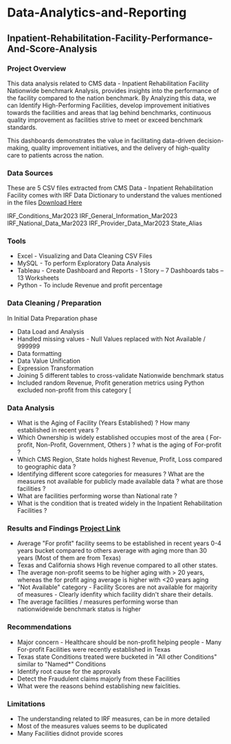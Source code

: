 # Data-Analytics-and-Reporting
## Inpatient-Rehabilitation-Facility-Performance-And-Score-Analysis

### Project Overview 
This data analysis related to CMS data - Inpatient Rehabilitation Facility Nationwide benchmark Analysis, provides insights into the performance of the facility compared to the nation benchmark. By Analyzing this data, we can Identify High-Performing Facilities, 
develop improvement initiatives towards the facilities and areas that lag behind benchmarks, continuous quality improvement as facilities strive to meet or exceed benchmark standards.

This dashboards demonstrates the value in facilitating data-driven decision-making, quality improvement initiatives, and the delivery of high-quality care to patients across the nation.

### Data Sources
These are 5 CSV files extracted from CMS Data - Inpatient Rehabilitation Facility comes with IRF Data Dictionary to understand the values mentioned in the files [Download Here](https://data.cms.gov/provider-data/topics/inpatient-rehabilitation-facilities
)

IRF_Conditions_Mar2023
IRF_General_Information_Mar2023
IRF_National_Data_Mar2023
IRF_Provider_Data_Mar2023
State_Alias

### Tools 
- Excel - Visualizing and Data Cleaning CSV Files
- MySQL - To perform Exploratory Data Analysis
- Tableau - Create Dashboard and Reports - 1 Story – 7 Dashboards tabs – 13 Worksheets
- Python - To include Revenue and profit percentage

### Data Cleaning / Preparation

In Initial Data Preparation phase 
- Data Load and Analysis 
- Handled missing values - Null Values replaced with Not Available / 999999 
- Data formatting
- Data Value Unification
- Expression Transformation
- Joining 5 different tables to cross-validate Nationwide benchmark status
- Included random Revenue, Profit generation metrics using Python excluded non-profit from this category
  [

### Data Analysis
- What is the Aging of Facility (Years Established) ? How many established in recent years ?
- Which Ownership is widely established occupies most of the area ( For-profit, Non-Profit, Government, Others ) ? what is the aging of For-profit ?
- Which CMS Region, State holds highest Revenue, Profit, Loss compared to geographic data ?
- Identifying different score categories for measures ? What are the measures not available for publicly made available data ? what are those facilities ?
- What are facilities performing worse than National rate ?
- What is the condition that is treated widely in the Inpatient Rehabilitation Facilities ? 

### Results and Findings [Project Link](https://public.tableau.com/app/profile/veena.pravallika.koka/viz/InpatientRehabilitationFacilityScoreOverview/IRF-Region#1)
- Average "For profit" facility seems to be established in recent years 0-4 years bucket compared to others average with aging more than 30 years (Most of them are from Texas)
- Texas and California shows High revenue compared to all other states.
- The average non-profit seems to be higher aging with > 20 years, whereas the for profit aging average is higher with <20 years aging
- "Not Available" category - Facility Scores are not available for majority of measures - Clearly idenfity which facility didn't share their details.
- The average facilities / measures performing worse than nationwidewide benchmark status is higher

### Recommendations
- Major concern - Healthcare should be non-profit helping people - Many For-profit Facilities were recently established in Texas
- Texas state Conditions treated were bucketed in "All other Conditions" similar to "Named*" Conditions
- Identify root cause for the approvals
- Detect the Fraudulent claims majorly from these Facilities
- What were the reasons behind establishing new faiclities.

### Limitations
- The understanding related to IRF measures, can be in more detailed
- Most of the measures values seems to be duplicated
- Many Facilities didnot provide scores
